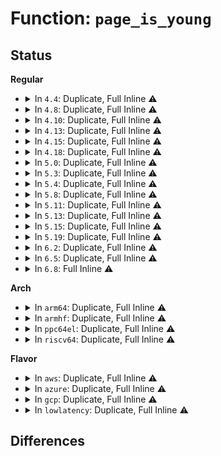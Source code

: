 # Function: <code>page_is_young</code>

## Status
<b>Regular</b>
<ul>
<li>
<details>
<summary>In <code>4.4</code>: Duplicate, Full Inline ⚠️</summary>

**Collision:** Static Duplication

**Inline:** Full

**Transformation:** False

**Instances:**

```
In mm/migrate.c (ffffffff811f1c8a)
Location: include/linux/page_idle.h:11
Inline: True
Inline callers:
  - mm/migrate.c:migrate_page_copy
```
```
In mm/huge_memory.c (ffffffff811f4cd3)
Location: include/linux/page_idle.h:11
Inline: True
Inline callers:
  - mm/huge_memory.c:khugepaged
  - mm/huge_memory.c:khugepaged
  - mm/huge_memory.c:split_huge_page_to_list
```
```
In fs/proc/task_mmu.c (ffffffff8127693a)
Location: include/linux/page_idle.h:11
Inline: True
Inline callers:
  - fs/proc/task_mmu.c:smaps_account
```
</details>
</li>
<li>
<details>
<summary>In <code>4.8</code>: Duplicate, Full Inline ⚠️</summary>

**Collision:** Static Duplication

**Inline:** Full

**Transformation:** False

**Instances:**

```
In mm/migrate.c (ffffffff812106c9)
Location: include/linux/page_idle.h:11
Inline: True
Inline callers:
  - mm/migrate.c:migrate_page_copy
```
```
In mm/huge_memory.c (ffffffff81217cbb)
Location: include/linux/page_idle.h:11
Inline: True
Inline callers:
  - mm/huge_memory.c:split_huge_page_to_list
```
```
In mm/khugepaged.c (ffffffff8121c048)
Location: include/linux/page_idle.h:11
Inline: True
Inline callers:
  - mm/khugepaged.c:khugepaged
  - mm/khugepaged.c:collapse_huge_page
```
```
In fs/proc/task_mmu.c (ffffffff812a4538)
Location: include/linux/page_idle.h:11
Inline: True
Inline callers:
  - fs/proc/task_mmu.c:smaps_account
```
</details>
</li>
<li>
<details>
<summary>In <code>4.10</code>: Duplicate, Full Inline ⚠️</summary>

**Collision:** Static Duplication

**Inline:** Full

**Transformation:** False

**Instances:**

```
In mm/migrate.c (ffffffff81222816)
Location: include/linux/page_idle.h:11
Inline: True
Inline callers:
  - mm/migrate.c:migrate_page_copy
```
```
In mm/huge_memory.c (ffffffff8122a279)
Location: include/linux/page_idle.h:11
Inline: True
Inline callers:
  - mm/huge_memory.c:split_huge_page_to_list
```
```
In mm/khugepaged.c (ffffffff8122e71f)
Location: include/linux/page_idle.h:11
Inline: True
Inline callers:
  - mm/khugepaged.c:khugepaged
  - mm/khugepaged.c:khugepaged
```
```
In fs/proc/task_mmu.c (ffffffff812b9e98)
Location: include/linux/page_idle.h:11
Inline: True
Inline callers:
  - fs/proc/task_mmu.c:smaps_account
```
</details>
</li>
<li>
<details>
<summary>In <code>4.13</code>: Duplicate, Full Inline ⚠️</summary>

**Collision:** Static Duplication

**Inline:** Full

**Transformation:** False

**Instances:**

```
In mm/migrate.c (ffffffff8122e2a4)
Location: include/linux/page_idle.h:11
Inline: True
Inline callers:
  - mm/migrate.c:migrate_page_copy
```
```
In mm/huge_memory.c (ffffffff81235e79)
Location: include/linux/page_idle.h:11
Inline: True
Inline callers:
  - mm/huge_memory.c:split_huge_page_to_list
```
```
In mm/khugepaged.c (ffffffff8123a211)
Location: include/linux/page_idle.h:11
Inline: True
Inline callers:
  - mm/khugepaged.c:khugepaged
  - mm/khugepaged.c:collapse_huge_page
```
```
In fs/proc/task_mmu.c (ffffffff812c75ab)
Location: include/linux/page_idle.h:11
Inline: True
Inline callers:
  - fs/proc/task_mmu.c:smaps_account
```
</details>
</li>
<li>
<details>
<summary>In <code>4.15</code>: Duplicate, Full Inline ⚠️</summary>

**Collision:** Static Duplication

**Inline:** Full

**Transformation:** False

**Instances:**

```
In mm/migrate.c (ffffffff81249378)
Location: include/linux/page_idle.h:12
Inline: True
Inline callers:
  - mm/migrate.c:migrate_page_states
```
```
In mm/huge_memory.c (ffffffff81254bd3)
Location: include/linux/page_idle.h:12
Inline: True
Inline callers:
  - mm/huge_memory.c:split_huge_page_to_list
```
```
In mm/khugepaged.c (ffffffff81259885)
Location: include/linux/page_idle.h:12
Inline: True
Inline callers:
  - mm/khugepaged.c:khugepaged
  - mm/khugepaged.c:khugepaged
```
```
In fs/proc/task_mmu.c (ffffffff812eae8c)
Location: include/linux/page_idle.h:12
Inline: True
Inline callers:
  - fs/proc/task_mmu.c:smaps_account
```
</details>
</li>
<li>
<details>
<summary>In <code>4.18</code>: Duplicate, Full Inline ⚠️</summary>

**Collision:** Static Duplication

**Inline:** Full

**Transformation:** False

**Instances:**

```
In mm/migrate.c (ffffffff8126cdf9)
Location: include/linux/page_idle.h:12
Inline: True
Inline callers:
  - mm/migrate.c:migrate_page_states
```
```
In mm/huge_memory.c (ffffffff81278a33)
Location: include/linux/page_idle.h:12
Inline: True
Inline callers:
  - mm/huge_memory.c:split_huge_page_to_list
```
```
In mm/khugepaged.c (ffffffff8127d1da)
Location: include/linux/page_idle.h:12
Inline: True
Inline callers:
  - mm/khugepaged.c:khugepaged_scan_mm_slot
  - mm/khugepaged.c:collapse_huge_page
```
```
In fs/proc/task_mmu.c (ffffffff813184ef)
Location: include/linux/page_idle.h:12
Inline: True
Inline callers:
  - fs/proc/task_mmu.c:smaps_account
```
</details>
</li>
<li>
<details>
<summary>In <code>5.0</code>: Duplicate, Full Inline ⚠️</summary>

**Collision:** Static Duplication

**Inline:** Full

**Transformation:** False

**Instances:**

```
In mm/migrate.c (ffffffff81281625)
Location: include/linux/page_idle.h:12
Inline: True
Inline callers:
  - mm/migrate.c:migrate_page_states
```
```
In mm/huge_memory.c (ffffffff8128d0e2)
Location: include/linux/page_idle.h:12
Inline: True
Inline callers:
  - mm/huge_memory.c:split_huge_page_to_list
```
```
In mm/khugepaged.c (ffffffff81291d53)
Location: include/linux/page_idle.h:12
Inline: True
Inline callers:
  - mm/khugepaged.c:khugepaged
  - mm/khugepaged.c:collapse_huge_page
```
```
In fs/proc/task_mmu.c (ffffffff8132f3c3)
Location: include/linux/page_idle.h:12
Inline: True
Inline callers:
  - fs/proc/task_mmu.c:smaps_account
```
</details>
</li>
<li>
<details>
<summary>In <code>5.3</code>: Duplicate, Full Inline ⚠️</summary>

**Collision:** Static Duplication

**Inline:** Full

**Transformation:** False

**Instances:**

```
In mm/migrate.c (ffffffff8129d8b7)
Location: include/linux/page_idle.h:12
Inline: True
Inline callers:
  - mm/migrate.c:migrate_page_states
```
```
In mm/huge_memory.c (ffffffff812a23c4)
Location: include/linux/page_idle.h:12
Inline: True
Inline callers:
  - mm/huge_memory.c:__split_huge_page
```
```
In mm/khugepaged.c (ffffffff812ac13a)
Location: include/linux/page_idle.h:12
Inline: True
Inline callers:
  - mm/khugepaged.c:khugepaged_scan_pmd
  - mm/khugepaged.c:__collapse_huge_page_isolate
```
```
In fs/proc/task_mmu.c (ffffffff81356f84)
Location: include/linux/page_idle.h:12
Inline: True
Inline callers:
  - fs/proc/task_mmu.c:smaps_account
```
</details>
</li>
<li>
<details>
<summary>In <code>5.4</code>: Duplicate, Full Inline ⚠️</summary>

**Collision:** Static Duplication

**Inline:** Full

**Transformation:** False

**Instances:**

```
In mm/migrate.c (ffffffff812ad1d5)
Location: include/linux/page_idle.h:12
Inline: True
Inline callers:
  - mm/migrate.c:migrate_page_states
```
```
In mm/huge_memory.c (ffffffff812b38c2)
Location: include/linux/page_idle.h:12
Inline: True
Inline callers:
  - mm/huge_memory.c:__split_huge_page
```
```
In mm/khugepaged.c (ffffffff812bd94a)
Location: include/linux/page_idle.h:12
Inline: True
Inline callers:
  - mm/khugepaged.c:khugepaged_scan_pmd
  - mm/khugepaged.c:__collapse_huge_page_isolate
```
```
In fs/proc/task_mmu.c (ffffffff8136f55c)
Location: include/linux/page_idle.h:12
Inline: True
Inline callers:
  - fs/proc/task_mmu.c:smaps_account
```
</details>
</li>
<li>
<details>
<summary>In <code>5.8</code>: Duplicate, Full Inline ⚠️</summary>

**Collision:** Static Duplication

**Inline:** Full

**Transformation:** False

**Instances:**

```
In mm/migrate.c (ffffffff812e2d13)
Location: include/linux/page_idle.h:12
Inline: True
Inline callers:
  - mm/migrate.c:migrate_page_states
```
```
In mm/huge_memory.c (ffffffff812e8909)
Location: include/linux/page_idle.h:12
Inline: True
Inline callers:
  - mm/huge_memory.c:__split_huge_page_tail
```
```
In mm/khugepaged.c (ffffffff812f30ba)
Location: include/linux/page_idle.h:12
Inline: True
Inline callers:
  - mm/khugepaged.c:khugepaged_scan_pmd
  - mm/khugepaged.c:__collapse_huge_page_isolate
```
```
In fs/proc/task_mmu.c (ffffffff813b6c23)
Location: include/linux/page_idle.h:12
Inline: True
Inline callers:
  - fs/proc/task_mmu.c:smaps_account
```
</details>
</li>
<li>
<details>
<summary>In <code>5.11</code>: Duplicate, Full Inline ⚠️</summary>

**Collision:** Static Duplication

**Inline:** Full

**Transformation:** False

**Instances:**

```
In mm/migrate.c (ffffffff812ee143)
Location: include/linux/page_idle.h:12
Inline: True
Inline callers:
  - mm/migrate.c:migrate_page_states
```
```
In mm/huge_memory.c (ffffffff812f3d23)
Location: include/linux/page_idle.h:12
Inline: True
```
```
In mm/khugepaged.c (ffffffff812fd6f5)
Location: include/linux/page_idle.h:12
Inline: True
Inline callers:
  - mm/khugepaged.c:khugepaged_scan_pmd
  - mm/khugepaged.c:__collapse_huge_page_isolate
```
```
In fs/proc/task_mmu.c (ffffffff813c82b4)
Location: include/linux/page_idle.h:12
Inline: True
Inline callers:
  - fs/proc/task_mmu.c:smaps_account
```
</details>
</li>
<li>
<details>
<summary>In <code>5.13</code>: Duplicate, Full Inline ⚠️</summary>

**Collision:** Static Duplication

**Inline:** Full

**Transformation:** False

**Instances:**

```
In mm/migrate.c (ffffffff812f3c33)
Location: include/linux/page_idle.h:12
Inline: True
Inline callers:
  - mm/migrate.c:migrate_page_states
```
```
In mm/huge_memory.c (ffffffff812fa183)
Location: include/linux/page_idle.h:12
Inline: True
```
```
In mm/khugepaged.c (ffffffff8130445a)
Location: include/linux/page_idle.h:12
Inline: True
Inline callers:
  - mm/khugepaged.c:khugepaged_scan_pmd
  - mm/khugepaged.c:__collapse_huge_page_isolate
```
```
In fs/proc/task_mmu.c (ffffffff813cf3f8)
Location: include/linux/page_idle.h:12
Inline: True
Inline callers:
  - fs/proc/task_mmu.c:smaps_account
```
</details>
</li>
<li>
<details>
<summary>In <code>5.15</code>: Duplicate, Full Inline ⚠️</summary>

**Collision:** Static Duplication

**Inline:** Full

**Transformation:** False

**Instances:**

```
In mm/migrate.c (ffffffff8133e5d3)
Location: include/linux/page_idle.h:12
Inline: True
Inline callers:
  - mm/migrate.c:migrate_page_states
```
```
In mm/huge_memory.c (ffffffff81343ea3)
Location: include/linux/page_idle.h:12
Inline: True
```
```
In mm/khugepaged.c (ffffffff8134e18a)
Location: include/linux/page_idle.h:12
Inline: True
Inline callers:
  - mm/khugepaged.c:khugepaged_scan_pmd
  - mm/khugepaged.c:__collapse_huge_page_isolate
```
```
In fs/proc/task_mmu.c (ffffffff814207cd)
Location: include/linux/page_idle.h:12
Inline: True
Inline callers:
  - fs/proc/task_mmu.c:smaps_account
```
</details>
</li>
<li>
<details>
<summary>In <code>5.19</code>: Duplicate, Full Inline ⚠️</summary>

**Collision:** Static Duplication

**Inline:** Full

**Transformation:** False

**Instances:**

```
In mm/huge_memory.c (ffffffff813b9bc2)
Location: include/linux/page_idle.h:109
Inline: True
```
```
In mm/khugepaged.c (ffffffff813c74e2)
Location: include/linux/page_idle.h:109
Inline: True
Inline callers:
  - mm/khugepaged.c:khugepaged_scan_pmd
  - mm/khugepaged.c:__collapse_huge_page_isolate
```
```
In fs/proc/task_mmu.c (ffffffff81499e96)
Location: include/linux/page_idle.h:109
Inline: True
Inline callers:
  - fs/proc/task_mmu.c:smaps_account
```
</details>
</li>
<li>
<details>
<summary>In <code>6.2</code>: Duplicate, Full Inline ⚠️</summary>

**Collision:** Static Duplication

**Inline:** Full

**Transformation:** False

**Instances:**

```
In mm/huge_memory.c (ffffffff8143c66a)
Location: include/linux/page_idle.h:123
Inline: True
```
```
In mm/khugepaged.c (ffffffff8144b48f)
Location: include/linux/page_idle.h:123
Inline: True
Inline callers:
  - mm/khugepaged.c:hpage_collapse_scan_pmd
  - mm/khugepaged.c:__collapse_huge_page_isolate
```
```
In fs/proc/task_mmu.c (ffffffff8152e0d1)
Location: include/linux/page_idle.h:123
Inline: True
Inline callers:
  - fs/proc/task_mmu.c:smaps_account
```
</details>
</li>
<li>
<details>
<summary>In <code>6.5</code>: Duplicate, Full Inline ⚠️</summary>

**Collision:** Static Duplication

**Inline:** Full

**Transformation:** False

**Instances:**

```
In mm/huge_memory.c (ffffffff81471cb2)
Location: include/linux/page_idle.h:123
Inline: True
```
```
In mm/khugepaged.c (ffffffff8147f213)
Location: include/linux/page_idle.h:123
Inline: True
Inline callers:
  - mm/khugepaged.c:hpage_collapse_scan_pmd
  - mm/khugepaged.c:__collapse_huge_page_isolate
```
```
In fs/proc/task_mmu.c (ffffffff815664a1)
Location: include/linux/page_idle.h:123
Inline: True
Inline callers:
  - fs/proc/task_mmu.c:smaps_account
```
</details>
</li>
<li>
<details>
<summary>In <code>6.8</code>: Full Inline ⚠️</summary>

**Collision:** Unique Static

**Inline:** Full

**Transformation:** False

**Instances:**

```
In fs/proc/task_mmu.c (ffffffff8159e4fe)
Location: include/linux/page_idle.h:123
Inline: True
Inline callers:
  - fs/proc/task_mmu.c:smaps_account
```
</details>
</li>
</ul>
<b>Arch</b>
<ul>
<li>
<details>
<summary>In <code>arm64</code>: Duplicate, Full Inline ⚠️</summary>

**Collision:** Static Duplication

**Inline:** Full

**Transformation:** False

**Instances:**

```
In mm/migrate.c (ffff80001034f4f0)
Location: include/linux/page_idle.h:12
Inline: True
Inline callers:
  - mm/migrate.c:migrate_page_states
```
```
In mm/huge_memory.c (ffff800010354954)
Location: include/linux/page_idle.h:12
Inline: True
Inline callers:
  - mm/huge_memory.c:__split_huge_page
```
```
In mm/khugepaged.c (ffff80001035ecc4)
Location: include/linux/page_idle.h:12
Inline: True
Inline callers:
  - mm/khugepaged.c:khugepaged_scan_pmd
  - mm/khugepaged.c:__collapse_huge_page_isolate
```
```
In fs/proc/task_mmu.c (ffff800010438b20)
Location: include/linux/page_idle.h:12
Inline: True
Inline callers:
  - fs/proc/task_mmu.c:smaps_account
```
</details>
</li>
<li>
<details>
<summary>In <code>armhf</code>: Duplicate, Full Inline ⚠️</summary>

**Collision:** Static Duplication

**Inline:** Full

**Transformation:** False

**Instances:**

```
In mm/migrate.c (c0551470)
Location: include/linux/page_idle.h:48
Inline: True
Inline callers:
  - mm/migrate.c:migrate_page_states
```
```
In fs/proc/task_mmu.c (c0600bb0)
Location: include/linux/page_idle.h:48
Inline: True
Inline callers:
  - fs/proc/task_mmu.c:smaps_pte_entry
```
</details>
</li>
<li>
<details>
<summary>In <code>ppc64el</code>: Duplicate, Full Inline ⚠️</summary>

**Collision:** Static Duplication

**Inline:** Full

**Transformation:** False

**Instances:**

```
In mm/migrate.c (c000000000431940)
Location: include/linux/page_idle.h:12
Inline: True
Inline callers:
  - mm/migrate.c:migrate_page_states
```
```
In mm/huge_memory.c (c00000000043b964)
Location: include/linux/page_idle.h:12
Inline: True
Inline callers:
  - mm/huge_memory.c:__split_huge_page
```
```
In mm/khugepaged.c (c000000000448104)
Location: include/linux/page_idle.h:12
Inline: True
Inline callers:
  - mm/khugepaged.c:khugepaged_scan_pmd
  - mm/khugepaged.c:__collapse_huge_page_isolate
```
```
In fs/proc/task_mmu.c (c00000000054c334)
Location: include/linux/page_idle.h:12
Inline: True
Inline callers:
  - fs/proc/task_mmu.c:smaps_account
```
</details>
</li>
<li>
<details>
<summary>In <code>riscv64</code>: Duplicate, Full Inline ⚠️</summary>

**Collision:** Static Duplication

**Inline:** Full

**Transformation:** False

**Instances:**

```
In mm/migrate.c (ffffffe00023e4f4)
Location: include/linux/page_idle.h:12
Inline: True
Inline callers:
  - mm/migrate.c:migrate_page_states
```
```
In fs/proc/task_mmu.c (ffffffe0002d3276)
Location: include/linux/page_idle.h:12
Inline: True
Inline callers:
  - fs/proc/task_mmu.c:smaps_pte_range
```
</details>
</li>
</ul>
<b>Flavor</b>
<ul>
<li>
<details>
<summary>In <code>aws</code>: Duplicate, Full Inline ⚠️</summary>

**Collision:** Static Duplication

**Inline:** Full

**Transformation:** False

**Instances:**

```
In mm/migrate.c (ffffffff812a57b5)
Location: include/linux/page_idle.h:12
Inline: True
Inline callers:
  - mm/migrate.c:migrate_page_states
```
```
In mm/huge_memory.c (ffffffff812abea2)
Location: include/linux/page_idle.h:12
Inline: True
Inline callers:
  - mm/huge_memory.c:__split_huge_page
```
```
In mm/khugepaged.c (ffffffff812b5f2a)
Location: include/linux/page_idle.h:12
Inline: True
Inline callers:
  - mm/khugepaged.c:khugepaged_scan_pmd
  - mm/khugepaged.c:__collapse_huge_page_isolate
```
```
In fs/proc/task_mmu.c (ffffffff81367b3c)
Location: include/linux/page_idle.h:12
Inline: True
Inline callers:
  - fs/proc/task_mmu.c:smaps_account
```
</details>
</li>
<li>
<details>
<summary>In <code>azure</code>: Duplicate, Full Inline ⚠️</summary>

**Collision:** Static Duplication

**Inline:** Full

**Transformation:** False

**Instances:**

```
In mm/migrate.c (ffffffff81297285)
Location: include/linux/page_idle.h:12
Inline: True
Inline callers:
  - mm/migrate.c:migrate_page_states
```
```
In mm/huge_memory.c (ffffffff8129da12)
Location: include/linux/page_idle.h:12
Inline: True
Inline callers:
  - mm/huge_memory.c:__split_huge_page
```
```
In mm/khugepaged.c (ffffffff812a70ec)
Location: include/linux/page_idle.h:12
Inline: True
Inline callers:
  - mm/khugepaged.c:khugepaged_scan_pmd
  - mm/khugepaged.c:__collapse_huge_page_isolate
```
```
In fs/proc/task_mmu.c (ffffffff813587dc)
Location: include/linux/page_idle.h:12
Inline: True
Inline callers:
  - fs/proc/task_mmu.c:smaps_account
```
</details>
</li>
<li>
<details>
<summary>In <code>gcp</code>: Duplicate, Full Inline ⚠️</summary>

**Collision:** Static Duplication

**Inline:** Full

**Transformation:** False

**Instances:**

```
In mm/migrate.c (ffffffff812a35c5)
Location: include/linux/page_idle.h:12
Inline: True
Inline callers:
  - mm/migrate.c:migrate_page_states
```
```
In mm/huge_memory.c (ffffffff812a9cb2)
Location: include/linux/page_idle.h:12
Inline: True
Inline callers:
  - mm/huge_memory.c:__split_huge_page
```
```
In mm/khugepaged.c (ffffffff812b3d3a)
Location: include/linux/page_idle.h:12
Inline: True
Inline callers:
  - mm/khugepaged.c:khugepaged_scan_pmd
  - mm/khugepaged.c:__collapse_huge_page_isolate
```
```
In fs/proc/task_mmu.c (ffffffff8136560c)
Location: include/linux/page_idle.h:12
Inline: True
Inline callers:
  - fs/proc/task_mmu.c:smaps_account
```
</details>
</li>
<li>
<details>
<summary>In <code>lowlatency</code>: Duplicate, Full Inline ⚠️</summary>

**Collision:** Static Duplication

**Inline:** Full

**Transformation:** False

**Instances:**

```
In mm/migrate.c (ffffffff812b3dd5)
Location: include/linux/page_idle.h:12
Inline: True
Inline callers:
  - mm/migrate.c:migrate_page_states
```
```
In mm/huge_memory.c (ffffffff812b9f32)
Location: include/linux/page_idle.h:12
Inline: True
Inline callers:
  - mm/huge_memory.c:__split_huge_page
```
```
In mm/khugepaged.c (ffffffff812c41b9)
Location: include/linux/page_idle.h:12
Inline: True
Inline callers:
  - mm/khugepaged.c:khugepaged_scan_pmd
  - mm/khugepaged.c:__collapse_huge_page_isolate
```
```
In fs/proc/task_mmu.c (ffffffff81378cec)
Location: include/linux/page_idle.h:12
Inline: True
Inline callers:
  - fs/proc/task_mmu.c:smaps_account
```
</details>
</li>
</ul>

## Differences
